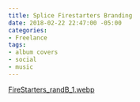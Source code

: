 ```yaml
---
title: Splice Firestarters Branding
date: 2018-02-22 22:47:00 -05:00
categories:
- Freelance
tags:
- album covers
- social
- music
---
```


[FireStarters_randB_1.webp](/uploads/FireStarters_randB_1.webp)